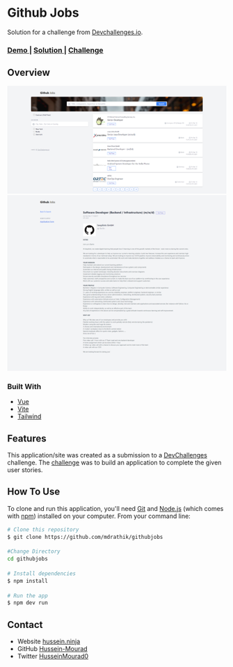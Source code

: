<!-- Please update value in the {}  -->

<h1>Github Jobs</h1>

<div>
   Solution for a challenge from  <a href="http://devchallenges.io" target="_blank">Devchallenges.io</a>.
</div>

<div>
  <h3>
    <a href="">
      Demo
    </a>
    <span> | </span>
    <a href="">
      Solution
    </a>
    <span> | </span>
    <a href="https://devchallenges.io/challenges/TtUjDt19eIHxNQ4n5jps">
      Challenge
    </a>
  </h3>

## Overview

![screenshot](./screenshot/screenshot1.png)
![screenshot](./screenshot/screenshot2.png)

### Built With

<!-- This section should list any major frameworks that you built your project using. Here are a few examples.-->

- [Vue](https://vuejs.org/)
- [Vite](https://github.com/vitejs/vite/)
- [Tailwind](https://tailwindcss.com/)

## Features

<!-- List the features of your application or follow the template. Don't share the figma file here :) -->

This application/site was created as a submission to a [DevChallenges](https://devchallenges.io/) challenge. The [challenge](https://devchallenges.io/challenges/TtUjDt19eIHxNQ4n5jps) was to build an application to complete the given user stories.

## How To Use

<!-- Example: -->

To clone and run this application, you'll need [Git](https://git-scm.com) and [Node.js](https://nodejs.org/en/download/) (which comes with [npm](http://npmjs.com)) installed on your computer. From your command line:

```bash
# Clone this repository
$ git clone https://github.com/mdrathik/githubjobs

#Change Directory
cd githubjobs

# Install dependencies
$ npm install

# Run the app
$ npm dev run
```

## Contact

- Website [hussein.ninja](https://hussein.ninja)
- GitHub [Hussein-Mourad](https://github.com/Hussein-Mourad)
- Twitter [HusseinMourad0](https://twitter.com/HusseinMourad0)
